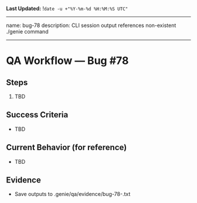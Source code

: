 **Last Updated:** !`date -u +"%Y-%m-%d %H:%M:%S UTC"`

---
name: bug-78
description: CLI session output references non-existent ./genie command

---

# QA Workflow — Bug #78

## Steps
1. TBD

## Success Criteria
- TBD

## Current Behavior (for reference)
- TBD

## Evidence
- Save outputs to .genie/qa/evidence/bug-78-<timestamp>.txt
